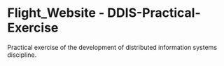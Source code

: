 # Flight_Website - DDIS-Practical-Exercise
Practical exercise of the development of distributed information systems discipline.
